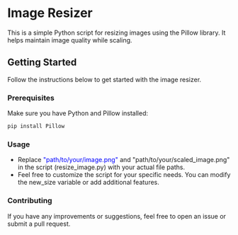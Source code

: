 # Image Resizer

This is a simple Python script for resizing images using the Pillow library. It helps maintain image quality while scaling.

## Getting Started

Follow the instructions below to get started with the image resizer.

### Prerequisites

Make sure you have Python and Pillow installed:

```bash
pip install Pillow
```
### Usage
* Replace <span style="color: blue;">"path/to/your/image.png"</span> and "path/to/your/scaled_image.png" in the script (resize_image.py) with your actual file paths.
* Feel free to customize the script for your specific needs. You can modify the new_size variable or add additional features.

### Contributing
If you have any improvements or suggestions, feel free to open an issue or submit a pull request.
